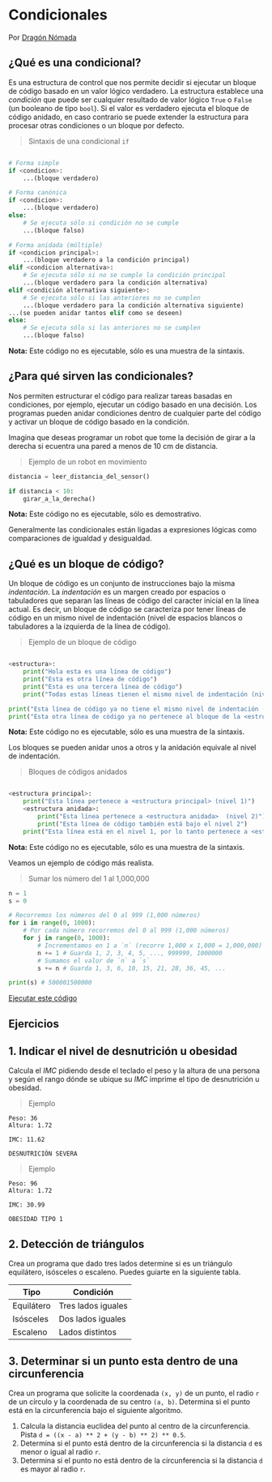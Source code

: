 # Condicionales

Por [Dragón Nómada](https://dragonnomada.medium.com)

## ¿Qué es una condicional?

Es una estructura de control que nos permite decidir si ejecutar un bloque de código basado en un valor lógico verdadero. La estructura establece una *condición* que puede ser cualquier resultado de valor lógico `True` o `False` (un booleano de tipo `bool`). Si el valor es verdadero ejecuta el bloque de código anidado, en caso contrario se puede extender la estructura para procesar otras condiciones o un bloque por defecto.

> Sintaxis de una condicional `if`

```py

# Forma simple
if <condicion>:
    ...(bloque verdadero)

# Forma canónica
if <condicion>:
    ...(bloque verdadero)
else:
    # Se ejecuta sólo si condición no se cumple
    ...(bloque falso)

# Forma anidada (múltiple)
if <condicion principal>:
    ...(bloque verdadero a la condición principal)
elif <condicion alternativa>:
    # Se ejecuta sólo si no se cumple la condición principal
    ...(bloque verdadero para la condición alternativa)
elif <condición alternativa siguiente>:
    # Se ejecuta sólo si las anteriores no se cumplen
    ...(bloque verdadero para la condición alternativa siguiente)
...(se pueden anidar tantos elif como se deseen)
else:
    # Se ejecuta sólo si las anteriores no se cumplen
    ...(bloque falso)

```

**Nota:** Este código no es ejecutable, sólo es una muestra de la sintaxis.

## ¿Para qué sirven las condicionales?

Nos permiten estructurar el código para realizar tareas basadas en condiciones, por ejemplo, ejecutar un código basado en una decisión. Los programas pueden anidar condiciones dentro de cualquier parte del código y activar un bloque de código basado en la condición.

Imagina que deseas programar un robot que tome la decisión de girar a la derecha si ecuentra una pared a menos de 10 cm de distancia.

> Ejemplo de un robot en movimiento

```py
distancia = leer_distancia_del_sensor()

if distancia < 10:
    girar_a_la_derecha()
```

**Nota:** Este código no es ejecutable, sólo es demostrativo.

Generalmente las condicionales están ligadas a expresiones lógicas como comparaciones de igualdad y desigualdad.

## ¿Qué es un bloque de código?

Un bloque de código es un conjunto de instrucciones bajo la misma *indentación*. La *indentación* es un margen creado por espacios o tabuladores que separan las líneas de código del caracter inicial en la línea actual. Es decir, un bloque de código se caracteriza por tener líneas de código en un mismo nivel de indentación (nivel de espacios blancos o tabuladores a la izquierda de la línea de código).

> Ejemplo de un bloque de código

```py

<estructura>:
    print("Hola esta es una línea de código")
    print("Esta es otra línea de código")
    print("Esta es una tercera línea de código")
    print("Todas estas líneas tienen el mismo nivel de indentación (nivel 1)")

print("Esta línea de código ya no tiene el mismo nivel de indentación (nivel 0)")
print("Esta otra línea de código ya no pertenece al bloque de la <estructura>")

```

**Nota:** Este código no es ejecutable, sólo es una muestra de la sintaxis.

Los bloques se pueden anidar unos a otros y la anidación equivale al nivel de indentación.

> Bloques de códigos anidados

```py

<estructura principal>:
    print("Esta línea pertenece a <estructura principal> (nivel 1)")
    <estructura anidada>:
        print("Esta línea pertenece a <estructura anidada>  (nivel 2)")
        print("Esta línea de código también está bajo el nivel 2")
    print("Esta línea está en el nivel 1, por lo tanto pertenece a <estructura principal>")
```

**Nota:** Este código no es ejecutable, sólo es una muestra de la sintaxis.

Veamos un ejemplo de código más realista.

> Sumar los número del 1 al 1,000,000

```py
n = 1
s = 0

# Recorremos los números del 0 al 999 (1,000 números)
for i in range(0, 1000):
    # Por cada número recorremos del 0 al 999 (1,000 números)
    for j in range(0, 1000):
        # Incrementamos en 1 a `n` (recorre 1,000 x 1,000 = 1,000,000)
        n += 1 # Guarda 1, 2, 3, 4, 5, ..., 999999, 1000000
        # Sumamos el valor de `n` a `s`
        s += n # Guarda 1, 3, 6, 10, 15, 21, 28, 36, 45, ...

print(s) # 500001500000 

```

[Ejecutar este código](https://replit.com/@DragonNomada/Millon#main.py)

## Ejercicios

## 1. Indicar el nivel de desnutrición u obesidad

Calcula el *IMC* pidiendo desde el teclado el peso y la altura de una persona y según el rango dónde se ubique su *IMC* imprime el tipo de desnutrición u obesidad.

> Ejemplo

```text
Peso: 36
Altura: 1.72

IMC: 11.62

DESNUTRICIÓN SEVERA
```

> Ejemplo

```text
Peso: 96
Altura: 1.72

IMC: 30.99

OBESIDAD TIPO 1
```

## 2. Detección de triángulos

Crea un programa que dado tres lados determine si es un triángulo equilátero, isósceles o escaleno. Puedes guiarte en la siguiente tabla.

Tipo       | Condición
---------- | ---------
Equilátero | Tres lados iguales
Isósceles  | Dos lados iguales
Escaleno   | Lados distintos

## 3. Determinar si un punto esta dentro de una circunferencia

Crea un programa que solicite la coordenada `(x, y)` de un punto, el radio `r` de un círculo y la coordenada de su centro `(a, b)`. Determina si el punto está en la circunferencia bajo el siguiente algoritmo.

1. Calcula la distancia euclidea del punto al centro de la circunferencia. Pista `d = ((x - a) ** 2 + (y - b) ** 2) ** 0.5`.
2. Determina si el punto está dentro de la circunferencia si la distancia `d` es menor o igual al radio `r`.
3. Determina si el punto no está dentro de la circunferencia si la distancia `d` es mayor al radio `r`.
